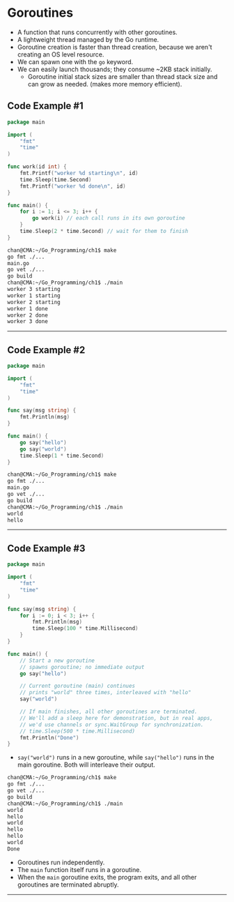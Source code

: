 # Goroutines 

- A function that runs concurrently with other goroutines.
- A lightweight thread managed by the Go runtime.
- Goroutine creation is faster than thread creation, because we aren't creating an OS level resource.  
- We can spawn one with the `go` keyword.
- We can easily launch thousands; they consume ~2KB stack initially. 
  - Goroutine initial stack sizes are smaller than thread stack size and can grow as needed. (makes more memory efficient).


## Code Example #1

```go
package main

import (
	"fmt"
	"time"
)

func work(id int) {
	fmt.Printf("worker %d starting\n", id)
	time.Sleep(time.Second)
	fmt.Printf("worker %d done\n", id)
}

func main() {
	for i := 1; i <= 3; i++ {
		go work(i) // each call runs in its own goroutine
	}
	time.Sleep(2 * time.Second) // wait for them to finish
}
```

```sh
chan@CMA:~/Go_Programming/ch1$ make
go fmt ./...
main.go
go vet ./...
go build
chan@CMA:~/Go_Programming/ch1$ ./main
worker 3 starting
worker 1 starting
worker 2 starting
worker 1 done
worker 2 done
worker 3 done
```

---

## Code Example #2

```go
package main

import (
	"fmt"
	"time"
)

func say(msg string) {
	fmt.Println(msg)
}

func main() {
	go say("hello")
	go say("world")
	time.Sleep(1 * time.Second)
}
```

```sh
chan@CMA:~/Go_Programming/ch1$ make
go fmt ./...
main.go
go vet ./...
go build
chan@CMA:~/Go_Programming/ch1$ ./main
world
hello
```

---

## Code Example #3

```go
package main

import (
	"fmt"
	"time"
)

func say(msg string) {
	for i := 0; i < 3; i++ {
		fmt.Println(msg)
		time.Sleep(100 * time.Millisecond)
	}
}

func main() {
	// Start a new goroutine
    // spawns goroutine; no immediate output
	go say("hello")

	// Current goroutine (main) continues
    // prints "world" three times, interleaved with "hello"
	say("world")

	// If main finishes, all other goroutines are terminated.
	// We'll add a sleep here for demonstration, but in real apps,
	// we'd use channels or sync.WaitGroup for synchronization.
	// time.Sleep(500 * time.Millisecond)
	fmt.Println("Done")
}
```

- `say("world")` runs in a new goroutine, while `say("hello")` runs in the main goroutine. Both will interleave their output.

```sh
chan@CMA:~/Go_Programming/ch1$ make
go fmt ./...
go vet ./...
go build
chan@CMA:~/Go_Programming/ch1$ ./main
world
hello
world
hello
hello
world
Done
```

- Goroutines run independently. 
- The `main` function itself runs in a goroutine. 
- When the `main` goroutine exits, the program exits, and all other goroutines are terminated abruptly.

---

